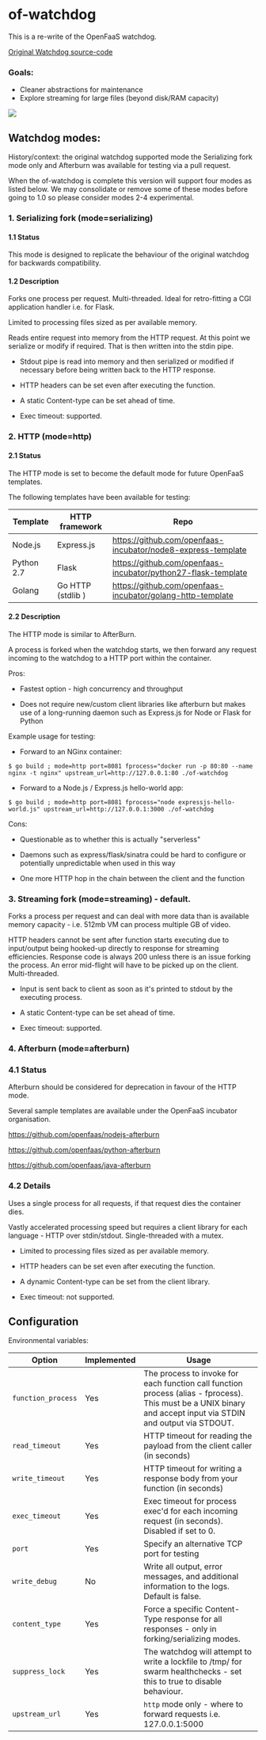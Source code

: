 # of-watchdog

This is a re-write of the OpenFaaS watchdog.

[Original Watchdog source-code](https://github.com/openfaas/faas/tree/master/watchdog)

### Goals:
* Cleaner abstractions for maintenance
* Explore streaming for large files (beyond disk/RAM capacity)

![](https://camo.githubusercontent.com/61c169ab5cd01346bc3dc7a11edc1d218f0be3b4/68747470733a2f2f7062732e7477696d672e636f6d2f6d656469612f4447536344626c554941416f34482d2e6a70673a6c61726765)

## Watchdog modes:

History/context: the original watchdog supported mode the Serializing fork mode only and Afterburn was available for testing via a pull request.

When the of-watchdog is complete this version will support four modes as listed below. We may consolidate or remove some of these modes before going to 1.0 so please consider modes 2-4 experimental.


### 1. Serializing fork (mode=serializing)

#### 1.1 Status

This mode is designed to replicate the behaviour of the original watchdog for backwards compatibility.

#### 1.2 Description

Forks one process per request. Multi-threaded. Ideal for retro-fitting a CGI application handler i.e. for Flask.

Limited to processing files sized as per available memory.

Reads entire request into memory from the HTTP request. At this point we serialize or modify if required. That is then written into the stdin pipe.

* Stdout pipe is read into memory and then serialized or modified if necessary before being written back to the HTTP response.

* HTTP headers can be set even after executing the function.

* A static Content-type can be set ahead of time.

* Exec timeout: supported.

### 2. HTTP (mode=http)

#### 2.1 Status

The HTTP mode is set to become the default mode for future OpenFaaS templates.

The following templates have been available for testing:

| Template               | HTTP framework     | Repo                                                             |
|------------------------|--------------------|------------------------------------------------------------------|
| Node.js                | Express.js         | https://github.com/openfaas-incubator/node8-express-template     |
| Python 2.7             | Flask              | https://github.com/openfaas-incubator/python27-flask-template    |
| Golang                 | Go HTTP (stdlib )  | https://github.com/openfaas-incubator/golang-http-template       |

#### 2.2 Description

The HTTP mode is similar to AfterBurn.

A process is forked when the watchdog starts, we then forward any request incoming to the watchdog to a HTTP port within the container.

Pros:

* Fastest option - high concurrency and throughput

* Does not require new/custom client libraries like afterburn but makes use of a long-running daemon such as Express.js for Node or Flask for Python

Example usage for testing:

* Forward to an NGinx container:

```
$ go build ; mode=http port=8081 fprocess="docker run -p 80:80 --name nginx -t nginx" upstream_url=http://127.0.0.1:80 ./of-watchdog
```

* Forward to a Node.js / Express.js hello-world app:

```
$ go build ; mode=http port=8081 fprocess="node expressjs-hello-world.js" upstream_url=http://127.0.0.1:3000 ./of-watchdog
```

Cons:

* Questionable as to whether this is actually "serverless"

* Daemons such as express/flask/sinatra could be hard to configure or potentially unpredictable when used in this way

* One more HTTP hop in the chain between the client and the function

### 3. Streaming fork (mode=streaming) - default.

Forks a process per request and can deal with more data than is available memory capacity - i.e. 512mb VM can process multiple GB of video.

HTTP headers cannot be sent after function starts executing due to input/output being hooked-up directly to response for streaming efficiencies. Response code is always 200 unless there is an issue forking the process. An error mid-flight will have to be picked up on the client. Multi-threaded.

* Input is sent back to client as soon as it's printed to stdout by the executing process.

* A static Content-type can be set ahead of time.

* Exec timeout: supported.

### 4. Afterburn (mode=afterburn)

### 4.1 Status

Afterburn should be considered for deprecation in favour of the HTTP mode.

Several sample templates are available under the OpenFaaS incubator organisation.

https://github.com/openfaas/nodejs-afterburn

https://github.com/openfaas/python-afterburn

https://github.com/openfaas/java-afterburn

### 4.2 Details

Uses a single process for all requests, if that request dies the container dies.

Vastly accelerated processing speed but requires a client library for each language - HTTP over stdin/stdout. Single-threaded with a mutex.

* Limited to processing files sized as per available memory.

* HTTP headers can be set even after executing the function.

* A dynamic Content-type can be set from the client library.

* Exec timeout: not supported.

## Configuration

Environmental variables:

| Option                 | Implemented | Usage             |
|------------------------|--------------|-------------------------------|
| `function_process`     | Yes          | The process to invoke for each function call function process (alias - fprocess). This must be a UNIX binary and accept input via STDIN and output via STDOUT.  |
| `read_timeout`         | Yes          | HTTP timeout for reading the payload from the client caller (in seconds) |
| `write_timeout`        | Yes          | HTTP timeout for writing a response body from your function (in seconds)  |
| `exec_timeout`         | Yes          | Exec timeout for process exec'd for each incoming request (in seconds). Disabled if set to 0. |
| `port`                 | Yes          | Specify an alternative TCP port for testing |
| `write_debug`          | No           | Write all output, error messages, and additional information to the logs. Default is false. |
| `content_type`         | Yes          | Force a specific Content-Type response for all responses - only in forking/serializing modes. |
| `suppress_lock`        | Yes           | The watchdog will attempt to write a lockfile to /tmp/ for swarm healthchecks - set this to true to disable behaviour. |
| `upstream_url`         | Yes          | `http` mode only - where to forward requests i.e. 127.0.0.1:5000 |
